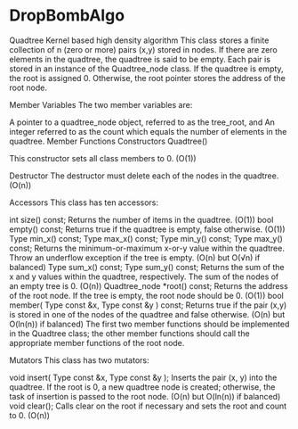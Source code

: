 # DropBombAlgo
Quadtree Kernel based high density algorithm
This class stores a finite collection of n (zero or more) pairs (x,y) stored in nodes. If there are zero elements in the quadtree, the quadtree is said to be empty. Each pair is stored in an instance of the Quadtree_node<Type> class. If the quadtree is empty, the root is assigned 0. Otherwise, the root pointer stores the address of the root node.

Member Variables
The two member variables are:

A pointer to a quadtree_node<Type> object, referred to as the tree_root, and
An integer referred to as the count which equals the number of elements in the quadtree.
Member Functions
Constructors
Quadtree()

This constructor sets all class members to 0. (O(1))

Destructor
The destructor must delete each of the nodes in the quadtree. (O(n))

Accessors
This class has ten accessors:

int size() const;
Returns the number of items in the quadtree. (O(1))
bool empty() const;
Returns true if the quadtree is empty, false otherwise. (O(1))
Type min_x() const;
Type max_x() const;
Type min_y() const;
Type max_y() const;
Returns the minimum-or-maximum x-or-y value within the quadtree. Throw an underflow exception if the tree is empty. (O(n) but O(√n) if balanced)
Type sum_x() const;
Type sum_y() const;
Returns the sum of the x and y values within the quadtree, respectively. The sum of the nodes of an empty tree is 0. (O(n))
Quadtree_node<Type> *root() const;
Returns the address of the root node. If the tree is empty, the root node should be 0. (O(1))
bool member( Type const &x, Type const &y ) const;
Returns true if the pair (x,y) is stored in one of the nodes of the quadtree and false otherwise. (O(n) but O(ln(n)) if balanced)
The first two member functions should be implemented in the Quadtree class; the other member functions should call the appropriate member functions of the root node.

Mutators
This class has two mutators:

void insert( Type const &x, Type const &y );
Inserts the pair (x, y) into the quadtree. If the root is 0, a new quadtree node is created; otherwise, the task of insertion is passed to the root node.
(O(n) but O(ln(n)) if balanced)
void clear();
Calls clear on the root if necessary and sets the root and count to 0. (O(n))
